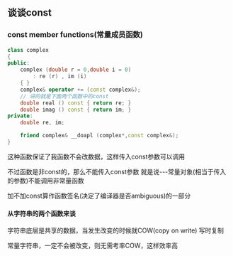 ## 谈谈const
### const member functions(常量成员函数)

```cpp
class complex
{
public:
    complex (double r = 0,double i = 0)
        : re (r) , im (i)
    { }
    complex& operator += (const complex&);
    // 讲的就是下面两个函数中的const
    double real () const { return re; }
    double imag () const { return im; }
private:
    double re, im;

    friend complex& __doapl (complex*,const complex&);
}
```


这种函数保证了我函数不会改数据，这样传入const参数可以调用

不过函数是非const的，那么不能传入const参数
就是说---常量对象(相当于传入的参数)不能调用非常量函数


加不加const算作函数签名(决定了编译器是否ambiguous)的一部分


#### 从字符串的两个函数来谈
字符串底层是共享的数据，当发生改变的时候就COW(copy on write)
写时复制

常量字符串，一定不会被改变，则无需考率COW，这样效率高